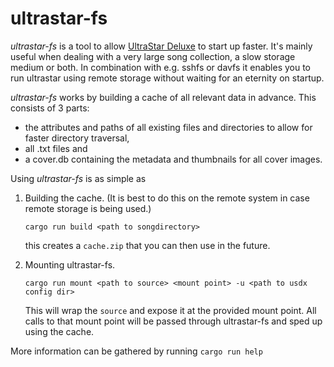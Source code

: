 # ultrastar-fs

*ultrastar-fs* is a tool to allow [UltraStar Deluxe](https://github.com/UltraStar-Deluxe/USDX) to start up faster. It's mainly useful when dealing with a very large song collection, a slow storage medium or both. In combination with e.g. sshfs or davfs it enables you to run ultrastar using remote storage without waiting for an eternity on startup.

*ultrastar-fs* works by building a cache of all relevant data in advance. This consists of 3 parts:
- the attributes and paths of all existing files and directories to allow for faster directory traversal, 
- all .txt files and
- a cover.db containing the metadata and thumbnails for all cover images. 

Using *ultrastar-fs* is as simple as 
1. Building the cache. (It is best to do this on the remote system in case remote storage is being used.)

   `cargo run build <path to songdirectory>`

   this creates a `cache.zip` that you can then use in the future.
2. Mounting ultrastar-fs.

   `cargo run mount <path to source> <mount point> -u <path to usdx config dir>`
   
   This will wrap the `source` and expose it at the provided mount point. All calls to that mount point will be passed through ultrastar-fs and sped up using the cache.

More information can be gathered by running `cargo run help`
